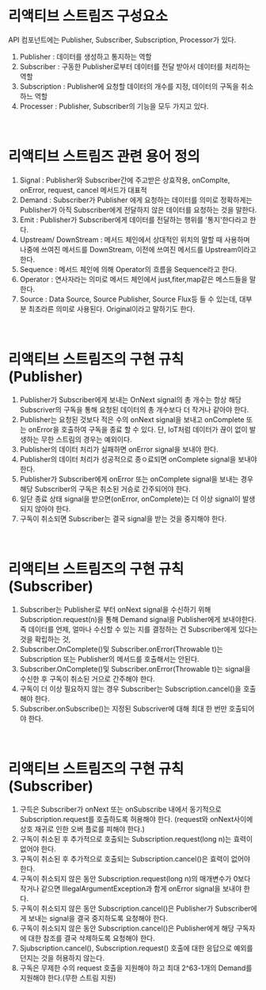 # 리액티브 스트림즈 구성요소

API 컴포넌트에는 Publisher, Subscriber, Subscription, Processor가 있다.

1. Publisher : 데이터를 생성하고 통지하는 역할
2. Subscriber : 구동한 Publisher로부터 데이터를 전달 받아서 데이터를 처리하는 역할
3. Subscription : Publisher에 요청할 데이터의 개수를 지정, 데이터의 구독을 취소하느 역할
4. Processer : Publisher, Subscriber의 기능을 모두 가지고 있다.

<br>

# 리액티브 스트림즈 관련 용어 정의
1. Signal : Publisher와 Subscriber간에 주고받은 상효작용, onComplte, onError, request, cancel 메서드가 대표적
2. Demand : Subscriber가 Publisher 에게 요청하는 데이터를 의미로 정확하게는 Publisher가 아직 Subscriber에게 전달하지 않은 데이터를 요청하는 것을 말한다.
3. Emit : Publisher가 Subscriber에게 데이터를 전달하는 행위를 '통지'한다라고 한다.
4. Upstream/ DownStream : 메서드 체인에서 상대적인 위치의 말할 때 사용하며 나중에 쓰여진 메서드를 DownStream,  이전에 쓰여진 메서드를 Upstream이라고 한다.
5. Sequence : 메서드 체인에 의해 Operator의 흐름을 Sequence라고 한다.
6. Operator : 연사자라는 의미로 메서드 체인에서 just,fiter,map같은 메스드들을 말한다.
7. Source : Data Source, Source Publisher, Source Flux등 들 수 있는데, 대부분 최초라른 의미로 사용된다. Original이라고 말하기도 한다.

<br>

# 리액티브 스트림즈의 구현 규칙(Publisher)
1. Publisher가 Subscriber에게 보내는 OnNext signal의 총 개수는 항상 해당 Subscriver의 구독을 통해 요청된 데이터의 총 개수보다 더 작거나 같아야 한다.
2. Publisher는 요청된 것보다 적은 수의 onNext signal을 보내고 onComplete 또는 onError을 호출하여 구독을 종료 할 수 있다. 단, IoT처럼 데이터가 끊이 없이 발생하는 무한 스트림의 경우는 예외이다.
3. Publisher의 데이터 처리가 실패하면 onError signal을 보내야 한다.
4. Publisher의 데이터 처리가 성공적으로 종ㅇ료되면 onComplete signal을 보내야 한다.
5. Publisher가 Subscriber에게 onError 또는 onComplete signal을 보내는 경우 해당 Subscriber의 구독은 취소된 거승로 간주되어야 한다.
6. 일단 종료 상태 signal을 받으면(onError, onComplete)는 더 이상 signal이 발생되지 않아야 한다.
7. 구독이 취소되면 Subscriber는 결국 signal을 받는 것을 중지해야 한다.

<br>

# 리액티브 스트림즈의 구현 규칙(Subscriber)
1. Subscriber는 Publisher로 부터 onNext signal을 수신하기 위해 Subscription.request(n)을 통해 Demand signal을 Publisher에게 보내야한다. 즉 데이터를 언제, 얼마나 수신할 수 있는 지를 결정하는 건 Subscriber에게 있다는 것을 확립하는 것,
2. Subscriber.OnComplete()및 Subscriber.onError(Throwable t)는 Subscription 또는 Publisher의 메서드를 호출해서는 안된다.
3. Subscriber.OnComplete()및 Subscriber.onError(Throwable t)는 signal을 수신한 후 구독이 취소된 거으로 간주해야 한다.
4. 구독이 더 이상 필요하지 않는 경우 Subscriber는 Subscription.cancel()을 호출해야 한다.
5. Subscriber.onSubscribe()는 지정된 Subscriver에 대해 최대 한 번만 호출되어야 한다.

<br>

# 리액티브 스트림즈의 구현 규칙(Subscriber)
1. 구득은 Subscriber가 onNext 또는 onSubscribe 내에서 동기적으로 Subscription.request를 호출하도록 허용해야 한다. (request와 onNext사이에 상호 재귀로 인한 오버 플로를 피해야 한다.)
2. 구독이 취소된 후 추가적으로 호출되는 Subscription.request(long n)는 효력이 없어야 한다.
3. 구독이 취소된 후 추가적으로 호출되는 Subscription.cancel()은 효력이 없어야 한다.
4. 구독이 취소되지 않은 동안 Subscription.request(long n)의 매개변수가 0보다 작거나 같으면 IllegalArgumentException과 함게 onError signal을 보내야 한다.
5. 구독이 취소되지 않은 동안 Subscription.cancel()은 Publisher가 Subscriber에게 보내는 signal을 결국 중지하도록 요청해야 한다.
6. 구독이 취소되지 않은 동안 Subscription.cancel()은 Publisher에게 해당 구독자에 대한 참조를 결국 삭제하도록 요청해야 한다.
7. Sjubscription.cancel(), Subscription.request() 호출에 대한 응답으로 예외를 던지는 것을 허용하지 않는다.
8. 구독은 무제한 수의 request 호출을 지원해야 하고 최대 2^63-1개의 Demand를 지원해야 한다.(무한 스트림 지원)


